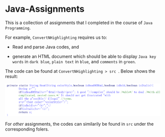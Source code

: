 # Java-Assignments

This is a collection of assignments that I completed in the course of `Java Programming`.

For example, `ConvertNHighlighting` requires us to:

- Read and parse Java codes, and

- generate an HTML document which should be able to display `Java key words` in `dark blue`, `plain text` in `blue`, and `comments` in `green`.

The code can be found at `ConvertNHighlighting > src `. Below shows the result:

![ConvertNHighlighting](/Asset/output.png)

For _other_ assignments, the codes can similarily be found in `src` under the corresponding folers.
